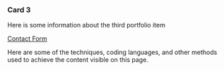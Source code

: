 ### Card 3
Here is some information about the third portfolio item

[Contact Form](./../portfolio-items/contact/index.html)

Here are some of the techniques, coding languages, and other methods used to achieve the content visible on this page.